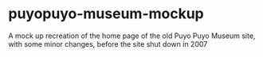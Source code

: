 # puyopuyo-museum-mockup
A mock up recreation of the home page of the old Puyo Puyo Museum site, with some minor changes, before the site shut down in 2007
